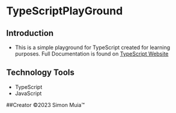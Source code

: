 # TypeScriptPlayGround

## Introduction
- This is a simple playground for TypeScript created for learning purposes.
 Full Documentation is found on [TypeScript Website](https://www.typescriptlang.org/docs/handbook/typescript-tooling-in-5-minutes.html#interfaces)

## Technology Tools
- TypeScript
- JavaScript

##Creator
&copy;2023 Simon Muia&trade;
